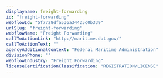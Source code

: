 ```yaml
---
displayname: freight-forwarding
id: "freight-forwarding"
webflowId: "5f7728dfa536a34425c0b339"
urlSlug: "freight-forwarding"
webflowName: "Freight Forwarding"
callToActionLink: "http://maritime.dot.gov/"
callToActionText: ""
agencyAdditionalContext: "Federal Maritime Administration"
divisionPhone: ""
webflowIndustry: "Freight Forwarding"
licenseCertificationClassification: "REGISTRATION/LICENSE"
---
```

